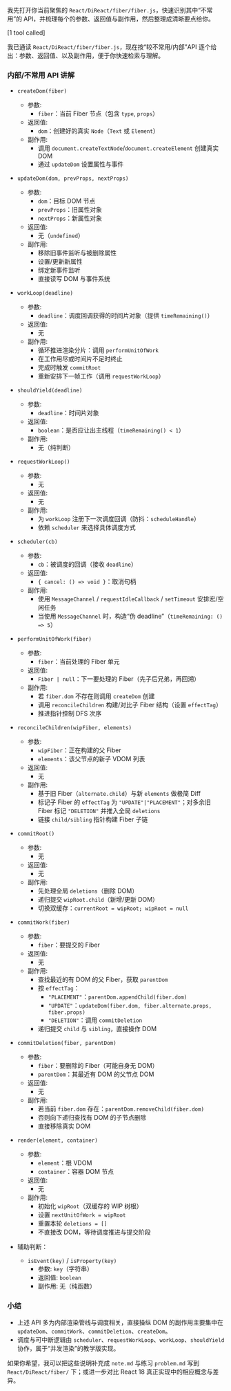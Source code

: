 我先打开你当前聚焦的 `React/DiReact/fiber/fiber.js`，快速识别其中“不常用”的 API，并梳理每个的参数、返回值与副作用，然后整理成清晰要点给你。

[1 tool called]

我已通读 `React/DiReact/fiber/fiber.js`，现在按“较不常用/内部”API 逐个给出：参数、返回值、以及副作用，便于你快速检索与理解。

### 内部/不常用 API 讲解

- `createDom(fiber)`

  - 参数:
    - `fiber`：当前 Fiber 节点（包含 `type`, `props`）
  - 返回值:
    - `dom`：创建好的真实 `Node`（`Text` 或 `Element`）
  - 副作用:
    - 调用 `document.createTextNode`/`document.createElement` 创建真实 DOM
    - 通过 `updateDom` 设置属性与事件

- `updateDom(dom, prevProps, nextProps)`

  - 参数:
    - `dom`：目标 DOM 节点
    - `prevProps`：旧属性对象
    - `nextProps`：新属性对象
  - 返回值:
    - 无（`undefined`）
  - 副作用:
    - 移除旧事件监听与被删除属性
    - 设置/更新新属性
    - 绑定新事件监听
    - 直接读写 DOM 与事件系统

- `workLoop(deadline)`

  - 参数:
    - `deadline`：调度回调获得的时间片对象（提供 `timeRemaining()`）
  - 返回值:
    - 无
  - 副作用:
    - 循环推进渲染分片：调用 `performUnitOfWork`
    - 在工作用尽或时间片不足时终止
    - 完成时触发 `commitRoot`
    - 重新安排下一帧工作（调用 `requestWorkLoop`）

- `shouldYield(deadline)`

  - 参数:
    - `deadline`：时间片对象
  - 返回值:
    - `boolean`：是否应让出主线程（`timeRemaining() < 1`）
  - 副作用:
    - 无（纯判断）

- `requestWorkLoop()`

  - 参数:
    - 无
  - 返回值:
    - 无
  - 副作用:
    - 为 `workLoop` 注册下一次调度回调（防抖：`scheduleHandle`）
    - 依赖 `scheduler` 来选择具体调度方式

- `scheduler(cb)`

  - 参数:
    - `cb`：被调度的回调（接收 `deadline`）
  - 返回值:
    - `{ cancel: () => void }`：取消句柄
  - 副作用:
    - 使用 `MessageChannel` / `requestIdleCallback` / `setTimeout` 安排宏/空闲任务
    - 当使用 `MessageChannel` 时，构造“伪 deadline”（`timeRemaining: () => 5`）

- `performUnitOfWork(fiber)`

  - 参数:
    - `fiber`：当前处理的 Fiber 单元
  - 返回值:
    - `Fiber | null`：下一要处理的 Fiber（先子后兄弟，再回溯）
  - 副作用:
    - 若 `fiber.dom` 不存在则调用 `createDom` 创建
    - 调用 `reconcileChildren` 构建/对比子 Fiber 结构（设置 `effectTag`）
    - 推进指针控制 DFS 次序

- `reconcileChildren(wipFiber, elements)`

  - 参数:
    - `wipFiber`：正在构建的父 Fiber
    - `elements`：该父节点的新子 VDOM 列表
  - 返回值:
    - 无
  - 副作用:
    - 基于旧 Fiber（`alternate.child`）与新 `elements` 做极简 Diff
    - 标记子 Fiber 的 `effectTag` 为 `"UPDATE"|"PLACEMENT"`；对多余旧 Fiber 标记 `"DELETION"` 并推入全局 `deletions`
    - 链接 `child/sibling` 指针构建 Fiber 子链

- `commitRoot()`

  - 参数:
    - 无
  - 返回值:
    - 无
  - 副作用:
    - 先处理全局 `deletions`（删除 DOM）
    - 递归提交 `wipRoot.child`（新增/更新 DOM）
    - 切换双缓存：`currentRoot = wipRoot; wipRoot = null`

- `commitWork(fiber)`

  - 参数:
    - `fiber`：要提交的 Fiber
  - 返回值:
    - 无
  - 副作用:
    - 查找最近的有 DOM 的父 Fiber，获取 `parentDom`
    - 按 `effectTag`：
      - `"PLACEMENT"`：`parentDom.appendChild(fiber.dom)`
      - `"UPDATE"`：`updateDom(fiber.dom, fiber.alternate.props, fiber.props)`
      - `"DELETION"`：调用 `commitDeletion`
    - 递归提交 `child` 与 `sibling`，直接操作 DOM

- `commitDeletion(fiber, parentDom)`

  - 参数:
    - `fiber`：要删除的 Fiber（可能自身无 DOM）
    - `parentDom`：其最近有 DOM 的父节点 DOM
  - 返回值:
    - 无
  - 副作用:
    - 若当前 `fiber.dom` 存在：`parentDom.removeChild(fiber.dom)`
    - 否则向下递归查找有 DOM 的子节点删除
    - 直接移除真实 DOM

- `render(element, container)`

  - 参数:
    - `element`：根 VDOM
    - `container`：容器 DOM 节点
  - 返回值:
    - 无
  - 副作用:
    - 初始化 `wipRoot`（双缓存的 WIP 树根）
    - 设置 `nextUnitOfWork = wipRoot`
    - 重置本轮 `deletions = []`
    - 不直接改 DOM，等待调度推进与提交阶段

- 辅助判断：
  - `isEvent(key)` / `isProperty(key)`
    - 参数: `key`（字符串）
    - 返回值: `boolean`
    - 副作用: 无（纯函数）

### 小结

- 上述 API 多为内部渲染管线与调度相关，直接操纵 DOM 的副作用主要集中在 `updateDom`、`commitWork`、`commitDeletion`、`createDom`。
- 调度与可中断逻辑由 `scheduler`、`requestWorkLoop`、`workLoop`、`shouldYield` 协作，属于“并发渲染”的教学版实现。

如果你希望，我可以把这些说明补充成 `note.md` 与练习 `problem.md` 写到 `React/DiReact/fiber/` 下；或进一步对比 React 18 真正实现中的相应概念与差异。
